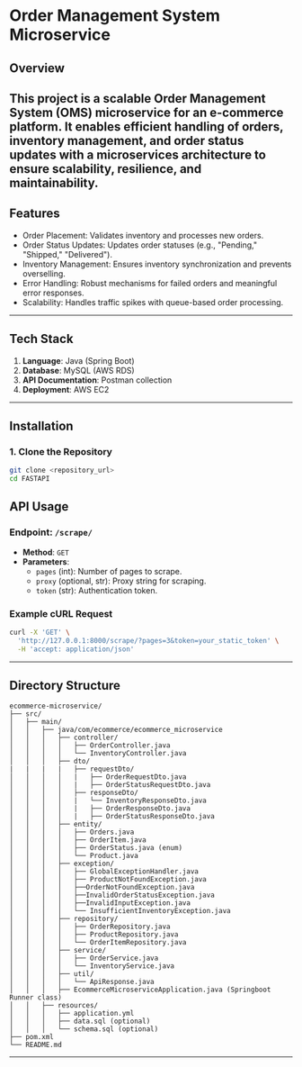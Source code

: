 # Order Management System Microservice


## Overview
This project is a scalable Order Management System (OMS) microservice for an e-commerce platform. It enables efficient handling of orders, inventory management, and order status updates with a microservices architecture to ensure scalability, resilience, and maintainability.
---

## Features
- Order Placement: Validates inventory and processes new orders.
- Order Status Updates: Updates order statuses (e.g., "Pending," "Shipped," "Delivered").
- Inventory Management: Ensures inventory synchronization and prevents overselling.
- Error Handling: Robust mechanisms for failed orders and meaningful error responses.
- Scalability: Handles traffic spikes with queue-based order processing.

---

## Tech Stack
1. **Language**: Java (Spring Boot)
2. **Database**: MySQL (AWS RDS)
3. **API Documentation**: Postman collection
4. **Deployment**: AWS EC2

---

## Installation

### 1. Clone the Repository
```bash
git clone <repository_url>
cd FASTAPI
```
## API Usage

### Endpoint: `/scrape/`
- **Method**: `GET`
- **Parameters**:
  - `pages` (int): Number of pages to scrape.
  - `proxy` (optional, str): Proxy string for scraping.
  - `token` (str): Authentication token.

### Example cURL Request
```bash
curl -X 'GET' \
  'http://127.0.0.1:8000/scrape/?pages=3&token=your_static_token' \
  -H 'accept: application/json'
```

---

## Directory Structure
```
ecommerce-microservice/
├── src/
│   ├── main/
│   │   ├── java/com/ecommerce/ecommerce_microservice
│   │   │   ├── controller/
│   │   │   │   ├── OrderController.java
│   │   │   │   └── InventoryController.java
│   │   │   ├── dto/
|   |   |   |   ├── requestDto/
│   │   │   │   |   ├── OrderRequestDto.java
│   │   │   │   |   ├── OrderStatusRequestDto.java
│   │   │   │   ├── responseDto/
│   │   │   │   |   └── InventoryResponseDto.java
│   │   │   │   |   ├── OrderResponseDto.java
│   │   │   │   |   ├── OrderStatusResponseDto.java
│   │   │   ├── entity/
│   │   │   │   ├── Orders.java
│   │   │   │   ├── OrderItem.java
│   │   │   │   ├── OrderStatus.java (enum)
│   │   │   │   └── Product.java
│   │   │   ├── exception/
│   │   │   │   ├── GlobalExceptionHandler.java
│   │   │   │   ├── ProductNotFoundException.java
│   │   │   │   ├──OrderNotFoundException.java
│   │   │   │   ├──InvalidOrderStatusException.java
│   │   │   │   ├──InvalidInputException.java
│   │   │   │   └── InsufficientInventoryException.java
│   │   │   ├── repository/
│   │   │   │   ├── OrderRepository.java
│   │   │   │   ├── ProductRepository.java
│   │   │   │   └── OrderItemRepository.java
│   │   │   ├── service/
│   │   │   │   ├── OrderService.java
│   │   │   │   └── InventoryService.java
│   │   │   ├── util/
│   │   │   │   └── ApiResponse.java
│   │   │   ├── EcommerceMicroserviceApplication.java (Springboot Runner class)
│   │   ├── resources/
│   │   │   ├── application.yml
│   │   │   ├── data.sql (optional)
│   │   │   └── schema.sql (optional)
├── pom.xml
└── README.md
```

---